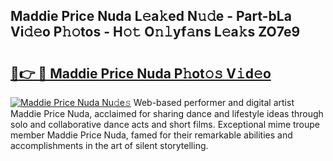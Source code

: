 ## Maddie Price Nuda L𝚎a𝚔ed N𝚞𝚍e - Part-bLa Vi𝚍𝚎o P𝚑𝚘tos - H𝚘𝚝 O𝚗𝚕yf𝚊ns L𝚎a𝚔s ZO7e9

# <h2><a href="http://kfc761.oniu.top/?m=Maddie+Price+Nuda">🔗👉 🔴 Maddie Price Nuda P𝚑ot𝚘𝚜 V𝚒d𝚎o</a></h2>

[![Maddie Price Nuda Nu𝚍e𝚜](https://i.imgur.com/0qMVB7G.gif)](http://kfc761.oniu.top/?m=Maddie+Price+Nuda)
Web-based performer and digital artist Maddie Price Nuda, acclaimed for sharing dance and lifestyle ideas through solo and collaborative dance acts and short films. Exceptional mime troupe member Maddie Price Nuda, famed for their remarkable abilities and accomplishments in the art of silent storytelling.  
